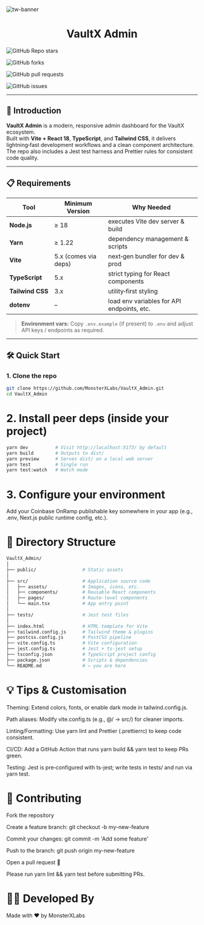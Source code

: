 <!-- README.md -->

![tw-banner](https://github.com/thirdweb-example/vite-starter/assets/57885104/cfe2164b-b50b-4d8e-aaaa-31331da2d647)


<h1 align="center">VaultX Admin</h1>

<!-- Dynamic badges -->
<p align="center">

  <!-- Stars -->
  <img alt="GitHub Repo stars"
       src="https://img.shields.io/github/stars/MonsterXLabs/VaultX_Admin?style=social">

  <!-- Forks -->
  <img alt="GitHub forks"
       src="https://img.shields.io/github/forks/MonsterXLabs/VaultX_Admin?style=social">

  <!-- Open Pull Requests -->
  <img alt="GitHub pull requests"
       src="https://img.shields.io/github/issues-pr/MonsterXLabs/VaultX_Admin?color=blue">

  <!-- Open Issues -->
  <img alt="GitHub issues"
       src="https://img.shields.io/github/issues/MonsterXLabs/VaultX_Admin?color=yellow">

</p>

---

## 🚀 Introduction
**VaultX Admin** is a modern, responsive admin dashboard for the VaultX ecosystem.  
Built with **Vite + React 18**, **TypeScript**, and **Tailwind CSS**, it delivers lightning‑fast development workflows and a clean component architecture.  
The repo also includes a Jest test harness and Prettier rules for consistent code quality.

---

## 📋 Requirements
| Tool | Minimum Version | Why Needed |
| ---- | --------------- | ---------- |
| **Node.js** | ≥ 18 | executes Vite dev server & build |
| **Yarn** | ≥ 1.22 | dependency management & scripts |
| **Vite** | 5.x (comes via deps) | next‑gen bundler for dev & prod |
| **TypeScript** | 5.x | strict typing for React components |
| **Tailwind CSS** | 3.x | utility‑first styling |
| **dotenv** | – | load env variables for API endpoints, etc. |

> **Environment vars:** Copy `.env.example` (if present) to `.env` and adjust API keys / endpoints as required.

---

## 🛠 Quick Start

### 1. Clone the repo
```bash
git clone https://github.com/MonsterXLabs/VaultX_Admin.git
cd VaultX_Admin
```
# 2. Install peer deps (inside your project)
```bash
yarn dev          # Visit http://localhost:5173/ by default
yarn build        # Outputs to dist/
yarn preview      # Serves dist/ on a local web server
yarn test         # Single run
yarn test:watch   # Watch mode

```

# 3. Configure your environment
Add your Coinbase OnRamp publishable key somewhere in your app (e.g., .env, Next.js public runtime config, etc.).


# 📁 Directory Structure
```bash
VaultX_Admin/
│
├── public/                 # Static assets
│
├── src/                    # Application source code
│   ├── assets/             # Images, icons, etc.
│   ├── components/         # Reusable React components
│   ├── pages/              # Route‑level components
│   └── main.tsx            # App entry point
│
├── tests/                  # Jest test files
│
├── index.html              # HTML template for Vite
├── tailwind.config.js      # Tailwind theme & plugins
├── postcss.config.js       # PostCSS pipeline
├── vite.config.ts          # Vite configuration
├── jest.config.ts          # Jest + ts‑jest setup
├── tsconfig.json           # TypeScript project config
├── package.json            # Scripts & dependencies
└── README.md               # ← you are here

```

# 💡 Tips & Customisation
Theming: Extend colors, fonts, or enable dark mode in tailwind.config.js.

Path aliases: Modify vite.config.ts (e.g., @/ → src/) for cleaner imports.

Linting/Formatting: Use yarn lint and Prettier (.prettierrc) to keep code consistent.

CI/CD: Add a GitHub Action that runs yarn build && yarn test to keep PRs green.

Testing: Jest is pre‑configured with ts-jest; write tests in tests/ and run via yarn test.

# 🤝 Contributing
Fork the repository

Create a feature branch: git checkout -b my-new-feature

Commit your changes: git commit -m 'Add some feature'

Push to the branch: git push origin my-new-feature

Open a pull request 🚀

Please run yarn lint && yarn test before submitting PRs.


# 👨‍💻 Developed By
Made with ❤️ by MonsterXLabs
